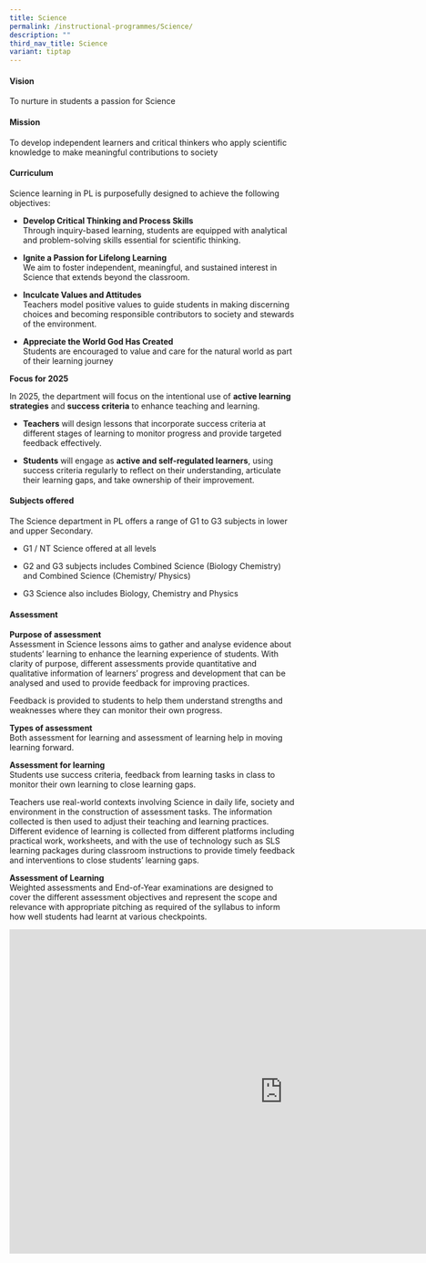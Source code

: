 ```yaml
---
title: Science
permalink: /instructional-programmes/Science/
description: ""
third_nav_title: Science
variant: tiptap
---
```

<h4><strong>Vision</strong></h4>
<p>To nurture in students a passion for Science</p>
<h4><strong>Mission</strong></h4>
<p>To develop independent learners and critical thinkers who apply scientific
knowledge to make meaningful contributions to society</p>
<h4><strong>Curriculum</strong></h4>
<p>Science learning in PL is purposefully designed to achieve the following
objectives:</p>
<ul data-tight="true" class="tight">
<li>
<p><strong>Develop Critical Thinking and Process Skills</strong>
<br>Through inquiry-based learning, students are equipped with analytical
and problem-solving skills essential for scientific thinking.</p>
</li>
<li>
<p><strong>Ignite a Passion for Lifelong Learning</strong>
<br>We aim to foster independent, meaningful, and sustained interest in Science
that extends beyond the classroom.</p>
</li>
<li>
<p><strong>Inculcate Values and Attitudes</strong>
<br>Teachers model positive values to guide students in making discerning
choices and becoming responsible contributors to society and stewards of
the environment.</p>
</li>
<li>
<p><strong>Appreciate the World God Has Created</strong>
<br>Students are encouraged to value and care for the natural world as part
of their learning journey</p>
</li>
</ul>
<p><strong>Focus for 2025</strong>
</p>
<p>In 2025, the department will focus on the intentional use of <strong>active learning strategies</strong> and <strong>success criteria</strong> to
enhance teaching and learning.</p>
<ul data-tight="true" class="tight">
<li>
<p><strong>Teachers</strong> will design lessons that incorporate success
criteria at different stages of learning to monitor progress and provide
targeted feedback effectively.</p>
</li>
<li>
<p><strong>Students</strong> will engage as <strong>active and self-regulated learners</strong>,
using success criteria regularly to reflect on their understanding, articulate
their learning gaps, and take ownership of their improvement.</p>
</li>
</ul>
<h4><strong>Subjects offered</strong></h4>
<p>The Science department in PL offers a range of G1 to G3 subjects in lower
and upper Secondary.</p>
<ul data-tight="true" class="tight">
<li>
<p>G1 / NT Science offered at all levels</p>
</li>
<li>
<p>G2 and G3 subjects includes Combined Science (Biology Chemistry) and Combined
Science (Chemistry/ Physics)</p>
</li>
<li>
<p>G3 Science also includes Biology, Chemistry and Physics</p>
</li>
</ul>
<h4><strong>Assessment</strong></h4>
<p><strong>Purpose of assessment</strong>
<br>Assessment in Science lessons aims to gather and analyse evidence about
students’ learning to enhance the learning experience of students. With
clarity of purpose, different assessments provide quantitative and qualitative
information of learners’ progress and development that can be analysed
and used to provide feedback for improving practices.</p>
<p>Feedback is provided to students to help them understand strengths and
weaknesses where they can monitor their own progress.</p>
<p><strong>Types of assessment</strong>
<br>Both assessment for learning and assessment of learning help in moving
learning forward.</p>
<p><strong>Assessment for learning</strong>
<br>Students use success criteria, feedback from learning tasks in class to
monitor their own learning to close learning gaps.</p>
<p>Teachers use real-world contexts involving Science in daily life, society
and environment in the construction of assessment tasks. The information
collected is then used to adjust their teaching and learning practices.
Different evidence of learning is collected from different platforms including
practical work, worksheets, and with the use of technology such as SLS
learning packages during classroom instructions to provide timely feedback
and interventions to close students’ learning gaps.&nbsp;</p>
<p><strong>Assessment of Learning</strong>
<br>Weighted assessments and End-of-Year examinations are designed to cover
the different assessment objectives and represent the scope and relevance
with appropriate pitching as required of the syllabus to inform how well
students had learnt at various checkpoints.&nbsp;</p>
<div class="iframe-wrapper">
<iframe height="569" width="960" allowfullscreen="true" frameborder="0" src="https://docs.google.com/presentation/d/1U71qfEngnlu4HmiRQeOSYFzVN9QdvOXn424amzHk40A/embed?start=true&amp;loop=true&amp;delayms=3000"></iframe>
</div>
<p></p>